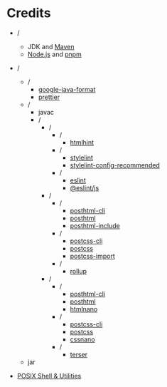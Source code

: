 # Credits

- /
    - JDK and [Maven](https://github.com/apache/maven)
    - [Node.js](https://github.com/nodejs/node) and [pnpm](https://github.com/pnpm/pnpm)

- /
    - /
        - [google-java-format](https://github.com/google/google-java-format)
        - [prettier](https://github.com/prettier/prettier)
    - /
        - javac
        - /
            - /
                - /
                    - [htmlhint](https://github.com/HTMLHint/HTMLHint)
                - /
                    - [stylelint](https://github.com/stylelint/stylelint)
                    - [stylelint-config-recommended](https://github.com/stylelint/stylelint-config-recommended)
                - /
                    - [eslint](https://github.com/eslint/eslint)
                    - [@eslint/js](https://github.com/eslint/eslint/tree/main/packages/js)
            - /
                - /
                    - [posthtml-cli](https://github.com/posthtml/posthtml-cli)
                    - [posthtml](https://github.com/posthtml/posthtml)
                    - [posthtml-include](https://github.com/posthtml/posthtml-include)
                - /
                    - [postcss-cli](https://github.com/postcss/postcss-cli)
                    - [postcss](https://github.com/postcss/postcss)
                    - [postcss-import](https://github.com/postcss/postcss-import)
                - /
                    - [rollup](https://github.com/rollup/rollup)
            - /
                - /
                    - [posthtml-cli](https://github.com/posthtml/posthtml-cli)
                    - [posthtml](https://github.com/posthtml/posthtml)
                    - [htmlnano](https://github.com/posthtml/htmlnano)
                - /
                    - [postcss-cli](https://github.com/postcss/postcss-cli)
                    - [postcss](https://github.com/postcss/postcss)
                    - [cssnano](https://github.com/cssnano/cssnano)
                - /
                    - [terser](https://github.com/terser/terser)
    - jar

- [POSIX Shell & Utilities](https://pubs.opengroup.org/onlinepubs/9799919799)
